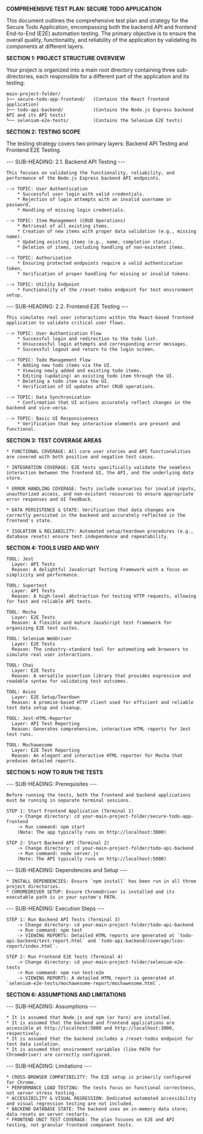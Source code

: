  
**COMPREHENSIVE TEST PLAN: SECURE TODO APPLICATION**
 

This document outlines the comprehensive test plan and strategy for the Secure Todo Application, encompassing both the backend API and frontend End-to-End (E2E) automation testing. The primary objective is to ensure the overall quality, functionality, and reliability of the application by validating its components at different layers.


 
**SECTION 1: PROJECT STRUCTURE OVERVIEW**
 

Your project is organized into a main root directory containing three sub-directories, each responsible for a different part of the application and its testing:

    main-project-folder/
    ├── secure-todo-app-frontend/   (Contains the React frontend application)
    ├── todo-api-backend/           (Contains the Node.js Express backend API and its API tests)
    └── selenium-e2e-tests/         (Contains the Selenium E2E tests)


 
**SECTION 2: TESTING SCOPE**
 

The testing strategy covers two primary layers: Backend API Testing and Frontend E2E Testing.

--- SUB-HEADING: 2.1. Backend API Testing ---

    This focuses on validating the functionality, reliability, and performance of the Node.js Express backend API endpoints.

    --> TOPIC: User Authentication
        * Successful user login with valid credentials.
        * Rejection of login attempts with an invalid username or password.
        * Handling of missing login credentials.

    --> TOPIC: Item Management (CRUD Operations)
        * Retrieval of all existing items.
        * Creation of new items with proper data validation (e.g., missing name).
        * Updating existing items (e.g., name, completion status).
        * Deletion of items, including handling of non-existent items.

    --> TOPIC: Authorization
        * Ensuring protected endpoints require a valid authentication token.
        * Verification of proper handling for missing or invalid tokens.

    --> TOPIC: Utility Endpoint
        * Functionality of the /reset-todos endpoint for test environment setup.


--- SUB-HEADING: 2.2. Frontend E2E Testing ---

    This simulates real user interactions within the React-based frontend application to validate critical user flows.

    --> TOPIC: User Authentication Flow
        * Successful login and redirection to the todo list.
        * Unsuccessful login attempts and corresponding error messages.
        * Successful logout and return to the login screen.

    --> TOPIC: Todo Management Flow
        * Adding new todo items via the UI.
        * Viewing newly added and existing todo items.
        * Editing (updating) an existing todo item through the UI.
        * Deleting a todo item via the UI.
        * Verification of UI updates after CRUD operations.

    --> TOPIC: Data Synchronization
        * Confirmation that UI actions accurately reflect changes in the backend and vice-versa.

    --> TOPIC: Basic UI Responsiveness
        * Verification that key interactive elements are present and functional.


 
**SECTION 3: TEST COVERAGE AREAS**
 

    * FUNCTIONAL COVERAGE: All core user stories and API functionalities are covered with both positive and negative test cases.

    * INTEGRATION COVERAGE: E2E tests specifically validate the seamless interaction between the frontend UI, the API, and the underlying data store.

    * ERROR HANDLING COVERAGE: Tests include scenarios for invalid inputs, unauthorized access, and non-existent resources to ensure appropriate error responses and UI feedback.

    * DATA PERSISTENCE & STATE: Verification that data changes are correctly persisted in the backend and accurately reflected in the frontend's state.

    * ISOLATION & RELIABILITY: Automated setup/teardown procedures (e.g., database resets) ensure test independence and repeatability.


 
**SECTION 4: TOOLS USED AND WHY**
 

    TOOL: Jest
      Layer: API Tests
      Reason: A delightful JavaScript Testing Framework with a focus on simplicity and performance.

    TOOL: Supertest
      Layer: API Tests
      Reason: A high-level abstraction for testing HTTP requests, allowing for fast and reliable API tests.

    TOOL: Mocha
      Layer: E2E Tests
      Reason: A flexible and mature JavaScript test framework for organizing E2E test suites.

    TOOL: Selenium WebDriver
      Layer: E2E Tests
      Reason: The industry-standard tool for automating web browsers to simulate real user interactions.

    TOOL: Chai
      Layer: E2E Tests
      Reason: A versatile assertion library that provides expressive and readable syntax for validating test outcomes.

    TOOL: Axios
      Layer: E2E Setup/Teardown
      Reason: A promise-based HTTP client used for efficient and reliable test data setup and cleanup.

    TOOL: Jest-HTML-Reporter
      Layer: API Test Reporting
      Reason: Generates comprehensive, interactive HTML reports for Jest test runs.

    TOOL: Mochawesome
      Layer: E2E Test Reporting
      Reason: An elegant and interactive HTML reporter for Mocha that produces detailed reports.


 
**SECTION 5: HOW TO RUN THE TESTS**
 

--- SUB-HEADING: Prerequisites ---

    Before running the tests, both the frontend and backend applications must be running in separate terminal sessions.

    STEP 1: Start Frontend Application (Terminal 1)
        -> Change directory: cd your-main-project-folder/secure-todo-app-frontend
        -> Run command: npm start
        (Note: The app typically runs on http://localhost:3000)

    STEP 2: Start Backend API (Terminal 2)
        -> Change directory: cd your-main-project-folder/todo-api-backend
        -> Run command: node server.js
        (Note: The API typically runs on http://localhost:5000)

--- SUB-HEADING: Dependencies and Setup ---

    * INSTALL DEPENDENCIES: Ensure `npm install` has been run in all three project directories.
    * CHROMEDRIVER SETUP: Ensure ChromeDriver is installed and its executable path is in your system's PATH.

--- SUB-HEADING: Execution Steps ---

    STEP 1: Run Backend API Tests (Terminal 3)
        -> Change directory: cd your-main-project-folder/todo-api-backend
        -> Run command: npm test
        -> VIEWING REPORTS: Detailed HTML reports are generated at `todo-api-backend/test-report.html` and `todo-api-backend/coverage/lcov-report/index.html`.

    STEP 2: Run Frontend E2E Tests (Terminal 4)
        -> Change directory: cd your-main-project-folder/selenium-e2e-tests
        -> Run command: npm run test:e2e
        -> VIEWING REPORTS: A detailed HTML report is generated at `selenium-e2e-tests/mochawesome-report/mochawesome.html`.


 
**SECTION 6: ASSUMPTIONS AND LIMITATIONS**
 

--- SUB-HEADING: Assumptions ---

    * It is assumed that Node.js and npm (or Yarn) are installed.
    * It is assumed that the backend and frontend applications are accessible at http://localhost:5000 and http://localhost:3000, respectively.
    * It is assumed that the backend includes a /reset-todos endpoint for test data isolation.
    * It is assumed that environment variables (like PATH for ChromeDriver) are correctly configured.

--- SUB-HEADING: Limitations ---

    * CROSS-BROWSER COMPATIBILITY: The E2E setup is primarily configured for Chrome.
    * PERFORMANCE LOAD TESTING: The tests focus on functional correctness, not server stress testing.
    * ACCESSIBILITY & VISUAL REGRESSION: Dedicated automated accessibility and visual regression testing are not included.
    * BACKEND DATABASE STATE: The backend uses an in-memory data store; data resets on server restarts.
    * FRONTEND UNIT TEST COVERAGE: The plan focuses on E2E and API testing, not granular frontend component tests.
